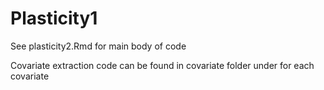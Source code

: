 # Plasticity1

See plasticity2.Rmd for main body of code

Covariate extraction code can be found in covariate folder under for each covariate